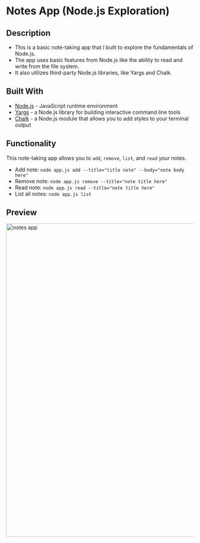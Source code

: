 # Notes App (Node.js Exploration)

## Description
* This is a basic note-taking app that I built to explore the fundamentals of Node.js.
* The app uses basic features from Node.js like the ability to read and write from the file system.
* It also utilizes third-party Node.js libraries, like Yargs and Chalk.

## Built With
* [Node.js](https://nodejs.org/en/) - JavaScript runtime environment
* [Yargs](https://www.npmjs.com/package/yargs) - a Node.js library for building interactive command line tools
* [Chalk](https://www.npmjs.com/package/chalk) - a Node.js module that allows you to add styles to your terminal output
	
## Functionality
This note-taking app allows you to ```add```, ```remove```, ```list```, and ```read``` your notes.
* Add note: 
```node app.js add --title="title note" --body="note body here"```
* Remove note: 
```node app.js remove --title="note title here"```
* Read note: ```node app.js read --title="note title here"```
* List all notes: ```node app.js list```

## Preview
<img src="/notes_preview.png" alt="notes app" width="840"/>

